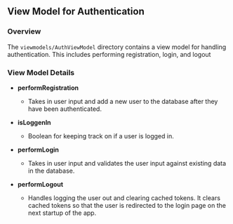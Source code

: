 ## View Model for Authentication

### Overview

The `viewmodels/AuthViewModel` directory contains a view model for handling authentication. This includes performing registration, login, and logout

### View Model Details

- **performRegistration**
  - Takes in user input and add a new user to the database after they have been authenticated.

- **isLoggenIn**
  - Boolean for keeping track on if a user is logged in.

- **performLogin**
  - Takes in user input and validates the user input against existing data in the database.

- **performLogout**
  - Handles logging the user out and clearing cached tokens. It clears cached tokens so that the user is redirected to the login page on the next startup of the app.